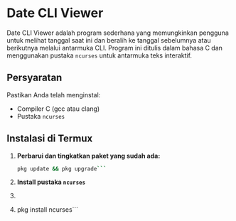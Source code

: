 # Date CLI Viewer

Date CLI Viewer adalah program sederhana yang memungkinkan pengguna untuk melihat tanggal saat ini dan beralih ke tanggal sebelumnya atau berikutnya melalui antarmuka CLI. Program ini ditulis dalam bahasa C dan menggunakan pustaka `ncurses` untuk antarmuka teks interaktif.

## Persyaratan

Pastikan Anda telah menginstal:
- Compiler C (gcc atau clang)
- Pustaka `ncurses`

## Instalasi di Termux

1. **Perbarui dan tingkatkan paket yang sudah ada:**
   ```sh
   pkg update && pkg upgrade```
2. **Install pustaka `ncurses`**
3. ```sh
4. pkg install ncurses```
